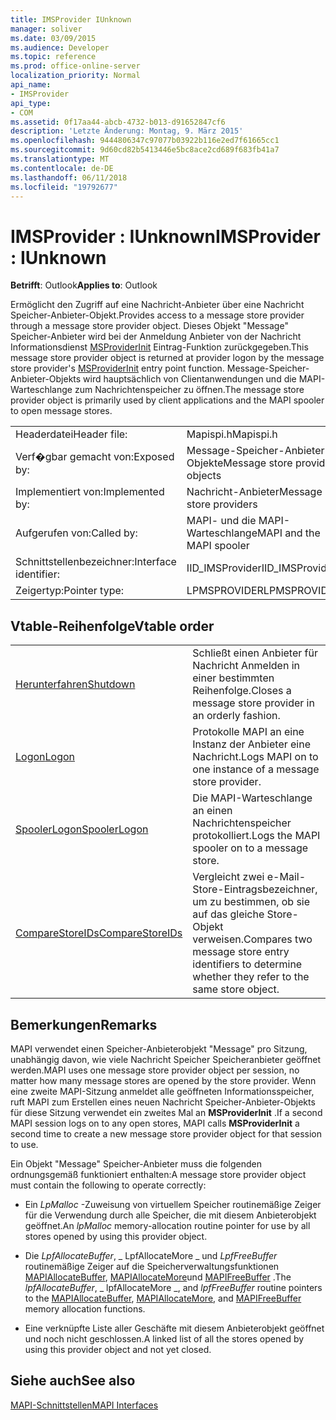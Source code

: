 ```yaml
---
title: IMSProvider IUnknown
manager: soliver
ms.date: 03/09/2015
ms.audience: Developer
ms.topic: reference
ms.prod: office-online-server
localization_priority: Normal
api_name:
- IMSProvider
api_type:
- COM
ms.assetid: 0f17aa44-abcb-4732-b013-d91652847cf6
description: 'Letzte Änderung: Montag, 9. März 2015'
ms.openlocfilehash: 9444806347c97077b03922b116e2ed7f61665cc1
ms.sourcegitcommit: 9d60cd82b5413446e5bc8ace2cd689f683fb41a7
ms.translationtype: MT
ms.contentlocale: de-DE
ms.lasthandoff: 06/11/2018
ms.locfileid: "19792677"
---
```

# <a name="imsprovider--iunknown"></a><span data-ttu-id="992bd-103">IMSProvider : IUnknown</span><span class="sxs-lookup"><span data-stu-id="992bd-103">IMSProvider : IUnknown</span></span>

  
  
<span data-ttu-id="992bd-104">**Betrifft**: Outlook</span><span class="sxs-lookup"><span data-stu-id="992bd-104">**Applies to**: Outlook</span></span> 
  
<span data-ttu-id="992bd-105">Ermöglicht den Zugriff auf eine Nachricht-Anbieter über eine Nachricht Speicher-Anbieter-Objekt.</span><span class="sxs-lookup"><span data-stu-id="992bd-105">Provides access to a message store provider through a message store provider object.</span></span> <span data-ttu-id="992bd-106">Dieses Objekt "Message" Speicher-Anbieter wird bei der Anmeldung Anbieter von der Nachricht Informationsdienst [MSProviderInit](msproviderinit.md) Eintrag-Funktion zurückgegeben.</span><span class="sxs-lookup"><span data-stu-id="992bd-106">This message store provider object is returned at provider logon by the message store provider's [MSProviderInit](msproviderinit.md) entry point function.</span></span> <span data-ttu-id="992bd-107">Message-Speicher-Anbieter-Objekts wird hauptsächlich von Clientanwendungen und die MAPI-Warteschlange zum Nachrichtenspeicher zu öffnen.</span><span class="sxs-lookup"><span data-stu-id="992bd-107">The message store provider object is primarily used by client applications and the MAPI spooler to open message stores.</span></span> 
  
|||
|:-----|:-----|
|<span data-ttu-id="992bd-108">Headerdatei</span><span class="sxs-lookup"><span data-stu-id="992bd-108">Header file:</span></span>  <br/> |<span data-ttu-id="992bd-109">Mapispi.h</span><span class="sxs-lookup"><span data-stu-id="992bd-109">Mapispi.h</span></span>  <br/> |
|<span data-ttu-id="992bd-110">Verf�gbar gemacht von:</span><span class="sxs-lookup"><span data-stu-id="992bd-110">Exposed by:</span></span>  <br/> |<span data-ttu-id="992bd-111">Message-Speicher-Anbieter-Objekte</span><span class="sxs-lookup"><span data-stu-id="992bd-111">Message store provider objects</span></span>  <br/> |
|<span data-ttu-id="992bd-112">Implementiert von:</span><span class="sxs-lookup"><span data-stu-id="992bd-112">Implemented by:</span></span>  <br/> |<span data-ttu-id="992bd-113">Nachricht-Anbieter</span><span class="sxs-lookup"><span data-stu-id="992bd-113">Message store providers</span></span>  <br/> |
|<span data-ttu-id="992bd-114">Aufgerufen von:</span><span class="sxs-lookup"><span data-stu-id="992bd-114">Called by:</span></span>  <br/> |<span data-ttu-id="992bd-115">MAPI- und die MAPI-Warteschlange</span><span class="sxs-lookup"><span data-stu-id="992bd-115">MAPI and the MAPI spooler</span></span>  <br/> |
|<span data-ttu-id="992bd-116">Schnittstellenbezeichner:</span><span class="sxs-lookup"><span data-stu-id="992bd-116">Interface identifier:</span></span>  <br/> |<span data-ttu-id="992bd-117">IID_IMSProvider</span><span class="sxs-lookup"><span data-stu-id="992bd-117">IID_IMSProvider</span></span>  <br/> |
|<span data-ttu-id="992bd-118">Zeigertyp:</span><span class="sxs-lookup"><span data-stu-id="992bd-118">Pointer type:</span></span>  <br/> |<span data-ttu-id="992bd-119">LPMSPROVIDER</span><span class="sxs-lookup"><span data-stu-id="992bd-119">LPMSPROVIDER</span></span>  <br/> |
   
## <a name="vtable-order"></a><span data-ttu-id="992bd-120">Vtable-Reihenfolge</span><span class="sxs-lookup"><span data-stu-id="992bd-120">Vtable order</span></span>

|||
|:-----|:-----|
|[<span data-ttu-id="992bd-121">Herunterfahren</span><span class="sxs-lookup"><span data-stu-id="992bd-121">Shutdown</span></span>](imsprovider-shutdown.md) <br/> |<span data-ttu-id="992bd-122">Schließt einen Anbieter für Nachricht Anmelden in einer bestimmten Reihenfolge.</span><span class="sxs-lookup"><span data-stu-id="992bd-122">Closes a message store provider in an orderly fashion.</span></span>  <br/> |
|[<span data-ttu-id="992bd-123">Logon</span><span class="sxs-lookup"><span data-stu-id="992bd-123">Logon</span></span>](imsprovider-logon.md) <br/> |<span data-ttu-id="992bd-124">Protokolle MAPI an eine Instanz der Anbieter eine Nachricht.</span><span class="sxs-lookup"><span data-stu-id="992bd-124">Logs MAPI on to one instance of a message store provider.</span></span>  <br/> |
|[<span data-ttu-id="992bd-125">SpoolerLogon</span><span class="sxs-lookup"><span data-stu-id="992bd-125">SpoolerLogon</span></span>](imsprovider-spoolerlogon.md) <br/> |<span data-ttu-id="992bd-126">Die MAPI-Warteschlange an einen Nachrichtenspeicher protokolliert.</span><span class="sxs-lookup"><span data-stu-id="992bd-126">Logs the MAPI spooler on to a message store.</span></span>  <br/> |
|[<span data-ttu-id="992bd-127">CompareStoreIDs</span><span class="sxs-lookup"><span data-stu-id="992bd-127">CompareStoreIDs</span></span>](imsprovider-comparestoreids.md) <br/> |<span data-ttu-id="992bd-128">Vergleicht zwei e-Mail-Store-Eintragsbezeichner, um zu bestimmen, ob sie auf das gleiche Store-Objekt verweisen.</span><span class="sxs-lookup"><span data-stu-id="992bd-128">Compares two message store entry identifiers to determine whether they refer to the same store object.</span></span>  <br/> |
   
## <a name="remarks"></a><span data-ttu-id="992bd-129">Bemerkungen</span><span class="sxs-lookup"><span data-stu-id="992bd-129">Remarks</span></span>

<span data-ttu-id="992bd-130">MAPI verwendet einen Speicher-Anbieterobjekt "Message" pro Sitzung, unabhängig davon, wie viele Nachricht Speicher Speicheranbieter geöffnet werden.</span><span class="sxs-lookup"><span data-stu-id="992bd-130">MAPI uses one message store provider object per session, no matter how many message stores are opened by the store provider.</span></span> <span data-ttu-id="992bd-131">Wenn eine zweite MAPI-Sitzung anmeldet alle geöffneten Informationsspeicher, ruft MAPI zum Erstellen eines neuen Nachricht Speicher-Anbieter-Objekts für diese Sitzung verwendet ein zweites Mal an **MSProviderInit** .</span><span class="sxs-lookup"><span data-stu-id="992bd-131">If a second MAPI session logs on to any open stores, MAPI calls **MSProviderInit** a second time to create a new message store provider object for that session to use.</span></span> 
  
<span data-ttu-id="992bd-132">Ein Objekt "Message" Speicher-Anbieter muss die folgenden ordnungsgemäß funktioniert enthalten:</span><span class="sxs-lookup"><span data-stu-id="992bd-132">A message store provider object must contain the following to operate correctly:</span></span>
  
- <span data-ttu-id="992bd-133">Ein _LpMalloc_ -Zuweisung von virtuellem Speicher routinemäßige Zeiger für die Verwendung durch alle Speicher, die mit diesem Anbieterobjekt geöffnet.</span><span class="sxs-lookup"><span data-stu-id="992bd-133">An  _lpMalloc_ memory-allocation routine pointer for use by all stores opened by using this provider object.</span></span> 
    
- <span data-ttu-id="992bd-134">Die _LpfAllocateBuffer_, _ LpfAllocateMore _ und _LpfFreeBuffer_ routinemäßige Zeiger auf die Speicherverwaltungsfunktionen [MAPIAllocateBuffer](mapiallocatebuffer.md), [MAPIAllocateMore](mapiallocatemore.md)und [MAPIFreeBuffer](mapifreebuffer.md) .</span><span class="sxs-lookup"><span data-stu-id="992bd-134">The  _lpfAllocateBuffer_,  _ lpfAllocateMore _, and  _lpfFreeBuffer_ routine pointers to the [MAPIAllocateBuffer](mapiallocatebuffer.md), [MAPIAllocateMore](mapiallocatemore.md), and [MAPIFreeBuffer](mapifreebuffer.md) memory allocation functions.</span></span> 
    
- <span data-ttu-id="992bd-135">Eine verknüpfte Liste aller Geschäfte mit diesem Anbieterobjekt geöffnet und noch nicht geschlossen.</span><span class="sxs-lookup"><span data-stu-id="992bd-135">A linked list of all the stores opened by using this provider object and not yet closed.</span></span>
    
## <a name="see-also"></a><span data-ttu-id="992bd-136">Siehe auch</span><span class="sxs-lookup"><span data-stu-id="992bd-136">See also</span></span>



[<span data-ttu-id="992bd-137">MAPI-Schnittstellen</span><span class="sxs-lookup"><span data-stu-id="992bd-137">MAPI Interfaces</span></span>](mapi-interfaces.md)

